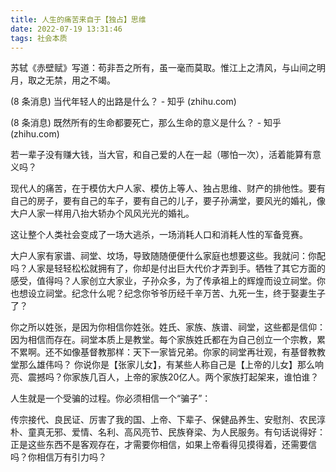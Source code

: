 ```yaml
---
title: 人生的痛苦来自于【独占】思维
date: 2022-07-19 13:31:46
tags: 社会本质
---
```

苏轼《赤壁赋》写道：苟非吾之所有，虽一毫而莫取。惟江上之清风，与山间之明月，取之无禁，用之不竭。

(8 条消息) 当代年轻人的出路是什么？ - 知乎 (zhihu.com)

(8 条消息) 既然所有的生命都要死亡，那么生命的意义是什么？ - 知乎 (zhihu.com)

若一辈子没有赚大钱，当大官，和自己爱的人在一起（哪怕一次），活着能算有意义吗？



现代人的痛苦，在于模仿大户人家、模仿上等人、独占思维、财产的排他性。要有自己的房子，要有自己的车子，要有自己的儿子，要子孙满堂，要风光的婚礼，像大户人家一样用八抬大轿办个风风光光的婚礼。

这让整个人类社会变成了一场大逃杀，一场消耗人口和消耗人性的军备竞赛。

大户人家有家谱、祠堂、坟场，导致随随便便什么家庭也想要这些。我就问：你配吗？人家是轻轻松松就拥有了，你却是付出巨大代价才弄到手。牺牲了其它方面的感受，值得吗？人家创立大家业，子孙众多，为了传承祖上的辉煌而设立祠堂。你也想设立祠堂。纪念什么呢？纪念你爷爷历经千辛万苦、九死一生，终于娶妻生子了？

你之所以姓张，是因为你相信你姓张。姓氏、家族、族谱、祠堂，这些都是信仰：因为相信而存在。祠堂本质上是教堂。每个家族姓氏都在为自己创立一个宗教，累不累啊。还不如像基督教那样：天下一家皆兄弟。你家的祠堂再壮观，有基督教教堂那么雄伟吗？ 你说你是【张家儿女】，有某些人称自己是【上帝的儿女】那么响亮、震撼吗？你家族几百人，上帝的家族20亿人。两个家族打起架来，谁怕谁？

人生就是一个受骗的过程。你必须相信一个“骗子”：

传宗接代、良民证、厉害了我的国、上帝、下辈子、保健品养生、安慰剂、农民淳朴、童真无邪、爱情、名利、高风亮节、民族脊梁、为人民服务。有句话说得好：正是这些东西不是客观存在，才需要你相信，如果上帝看得见摸得着，还需要信吗？你相信万有引力吗？